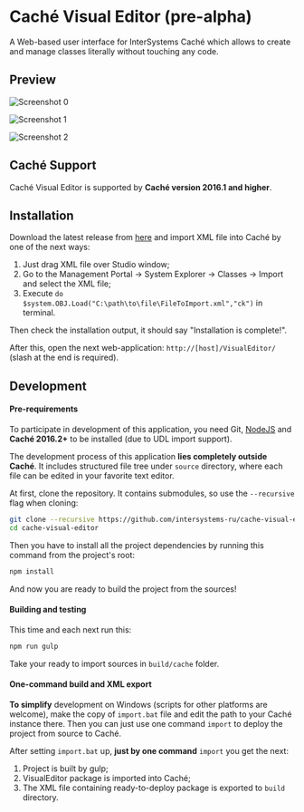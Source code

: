 # Caché Visual Editor (pre-alpha)

A Web-based user interface for InterSystems Caché which allows to create and manage classes
literally without touching any code.

Preview
-------

![Screenshot 0](https://cloud.githubusercontent.com/assets/4989256/14657296/994c173e-0695-11e6-86b4-ab782eb4c68c.png)

![Screenshot 1](https://cloud.githubusercontent.com/assets/4989256/14295116/efcc9774-fb7c-11e5-86bd-219864fe5634.png)

![Screenshot 2](https://cloud.githubusercontent.com/assets/4989256/14295117/efcf2da4-fb7c-11e5-861f-e9f1231ec909.png)

Caché Support
-------------

Caché Visual Editor is supported by **Caché version 2016.1 and higher**. 

Installation
------------

Download the latest release from [here](https://github.com/ZitRos/cache-visual-editor/releases) and import
XML file into Caché by one of the next ways:

1. Just drag XML file over Studio window;
2. Go to the Management Portal -> System Explorer -> Classes -> Import and select the XML file;
3. Execute `do $system.OBJ.Load("C:\path\to\file\FileToImport.xml","ck")` in terminal.

Then check the installation output, it should say "Installation is complete!".

After this, open the next web-application: `http://[host]/VisualEditor/`
(slash at the end is required).

Development
-----------

#### Pre-requirements

To participate in development of this application, you need Git, [NodeJS](https://nodejs.org) and
**Caché 2016.2+** to be installed (due to UDL import support).

The development process of this application **lies completely outside Caché**. It includes
structured file tree under `source` directory, where each file can be edited in your favorite text
editor.

At first, clone the repository. It contains submodules, so use the `--recursive` flag when cloning:
```bash
git clone --recursive https://github.com/intersystems-ru/cache-visual-editor
cd cache-visual-editor
```

Then you have to install all the project dependencies by running this command from the project's
root:

```bash
npm install
```

And now you are ready to build the project from the sources!

#### Building and testing

This time and each next run this:

```bash
npm run gulp
```

Take your ready to import sources in `build/cache` folder.

#### One-command build and XML export

**To simplify** development on Windows (scripts for other platforms are welcome),
make the copy of `import.bat` file and edit the path to your Caché instance there.
Then you can just use one command `import` to deploy the project from source to Caché.

After setting `import.bat` up, **just by one command** `import` you get the next:

1. Project is built by gulp;
2. VisualEditor package is imported into Caché;
3. The XML file containing ready-to-deploy package is exported to `build` directory. 